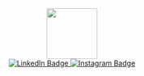 
<div id="header" align="center">
  <img src="https://img.freepik.com/premium-vector/woman-sits-on-the-bean-bag-chair-and-works-at-the-computer-remote-work-office-at-home_217290-1018.jpg?w=740)](https://img.freepik.com/free-vector/woman-with-a-laptop-illustration_53876-34788.jpg?w=740&t=st=1687871095~exp=1687871695~hmac=410e7b35bd332f6f9a5e5b43453bd323cf316efd26a38ccd2ecdbd2cd182bb2a)" width="100"/>
</div> 
<div id="badges" align = "center">
   <a href="https://www.linkedin.com/in/svetlana-manila-b70593224/">
    <img src="https://img.shields.io/badge/LinkedIn-blue?style=for-the-badge&logo=linkedin&logoColor=white" alt="LinkedIn Badge"/>
</a>
<a href="https://www.instagram.com/svetmanila/">
    <img src="https://img.shields.io/badge/Instagram-orange?style=for-the-badge&logo=instagram&logoColor=white" alt="Instagram Badge"/>
</a>
  </div>
